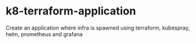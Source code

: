 # k8-terraform-application
Create an application where infra is spawned using terraform, kubespray, helm, prometheus and grafana
